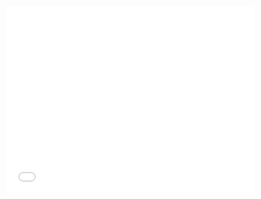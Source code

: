 
<embed src="/blob/master/cv_website_may2025.pdf" width="500" height="375" 
 type="application/pdf">
 
<a href="/blob/master/cv_website_may2025.pdf" class="image fit"><img src="images/marr_pic.jpg" alt=""></a>
